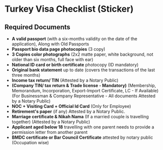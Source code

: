 # Turkey Visa Checklist (Sticker)

## Required Documents

- **A valid passport** (with a six-months validity on the date of the application), Along with Old Passports
- **Passport bio data page photocopies** (3 copy)
- **3 Copies color photographs** (2x2 matte paper, white background, not older than six months, full face with ear)
- **National ID card or birth certificate** photocopy (ID mandatory)
- **Original bank statement** up to date (covers the transactions of the last three months)
- **Income tax return/ TIN** (Attested by a Notary Public)
- **(Company TIN/ tax return & Trade license - Mandatory)** (Membership, Memorandum, Incorporation, Export-Import Certificate, LC - If Available) (For Businessman & Company Representative - All documents Attested by a Notary Public)
- **NOC + Visiting Card + Official Id Card** (Only for Employee)
- **Retirement's paper** (if any) Attested by a Notary Public.
- **Marriage certificate & Nikah Nama** (If a married couple is travelling together) (Attested by a Notary Public)
- **Applicant aged below 18** travelling with one parent needs to provide a permission letter from another parent
- **BMDC certificate or Bar Council Certificate** attested by notary public (Occupation wise)